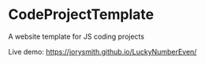 # CodeProjectTemplate

A website template for JS coding projects

Live demo: https://jorysmith.github.io/LuckyNumberEven/
